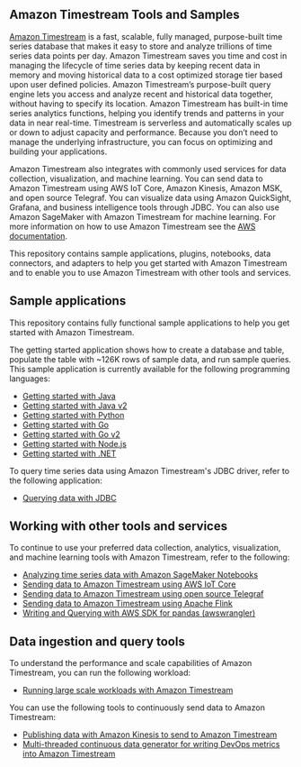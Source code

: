 ## Amazon Timestream Tools and Samples 

[Amazon Timestream](https://aws.amazon.com/timestream/) is a fast, scalable, fully managed, purpose-built time series database that makes it easy to store and
 analyze trillions of time series data points per day. Amazon Timestream saves you time and cost in managing the 
 lifecycle of time series data by keeping recent data in memory and moving historical data to a cost optimized storage 
 tier based upon user defined policies. Amazon Timestream’s purpose-built query engine lets you access and analyze 
 recent and historical data together, without having to specify its location. Amazon Timestream has built-in time series
  analytics functions, helping you identify trends and patterns in your data in near real-time. Timestream is serverless
   and automatically scales up or down to adjust capacity and performance. Because you don’t need to manage the 
   underlying infrastructure, you can focus on optimizing and building your applications.

Amazon Timestream also integrates with commonly used services for data collection, visualization, and machine learning. 
You can send data to Amazon Timestream using AWS IoT Core, Amazon Kinesis, Amazon MSK, and open source Telegraf. 
You can visualize data using Amazon QuickSight, Grafana, and business intelligence tools through JDBC. You can also use
Amazon SageMaker with Amazon Timestream for machine learning. For more information on how to use Amazon Timestream see the [AWS documentation](https://docs.aws.amazon.com/timestream/latest/developerguide/index.html).

This repository contains sample applications, plugins, notebooks, data connectors, and adapters to help you get 
started with Amazon Timestream and to enable you to use Amazon Timestream with other tools and services. 


## Sample applications
This repository contains fully functional sample applications to help you get started with Amazon Timestream. 

The getting started application shows how to create a database and table, populate the table with ~126K rows of sample data, and run sample queries. 
This sample application is currently available for the following programming languages:

* [Getting started with Java](https://github.com/awslabs/amazon-timestream-tools/blob/mainline/sample_apps/java/)
* [Getting started with Java v2](https://github.com/awslabs/amazon-timestream-tools/blob/mainline/sample_apps/javaV2/)
* [Getting started with Python](https://github.com/awslabs/amazon-timestream-tools/blob/mainline/sample_apps/python/)
* [Getting started with Go](https://github.com/awslabs/amazon-timestream-tools/blob/mainline/sample_apps/go/)
* [Getting started with Go v2](https://github.com/awslabs/amazon-timestream-tools/blob/mainline/sample_apps/goV2/)
* [Getting started with Node.js](https://github.com/awslabs/amazon-timestream-tools/blob/mainline/sample_apps/js/)
* [Getting started with .NET](https://github.com/awslabs/amazon-timestream-tools/blob/mainline/sample_apps/dotnet/)

To query time series data using Amazon Timestream's JDBC driver, refer to the following application:
* [Querying data with JDBC](https://github.com/awslabs/amazon-timestream-tools/tree/mainline/integrations/jdbc)


## Working with other tools and services
To continue to use your preferred data collection, analytics, visualization, and machine learning tools with Amazon Timestream, refer to the following:

* [Analyzing time series data with Amazon SageMaker Notebooks](https://github.com/awslabs/amazon-timestream-tools/blob/mainline/integrations/sagemaker/)
* [Sending data to Amazon Timestream using AWS IoT Core](https://github.com/awslabs/amazon-timestream-tools/blob/mainline/integrations/iot_core/)
* [Sending data to Amazon Timestream using open source Telegraf](https://github.com/awslabs/amazon-timestream-tools/tree/mainline/integrations/telegraf/)
* [Sending data to Amazon Timestream using Apache Flink](https://github.com/awslabs/amazon-timestream-tools/blob/mainline/integrations/flink_connector/)
* [Writing and Querying with AWS SDK for pandas (awswrangler)](https://github.com/awslabs/amazon-timestream-tools/blob/mainline/integrations/pandas/)


## Data ingestion and query tools
To understand the performance and scale capabilities of Amazon Timestream, you can run the following workload:
* [Running large scale workloads with Amazon Timestream](https://github.com/awslabs/amazon-timestream-tools/tree/mainline/tools/perf-scale-workload/)

You can use the following tools to continuously send data to Amazon Timestream:
* [Publishing data with Amazon Kinesis to send to Amazon Timestream](https://github.com/awslabs/amazon-timestream-tools/blob/mainline/tools/kinesis_ingestor/)
* [Multi-threaded continuous data generator for writing DevOps metrics into Amazon Timestream](https://github.com/awslabs/amazon-timestream-tools/blob/mainline/tools/continuous-ingestor/)
